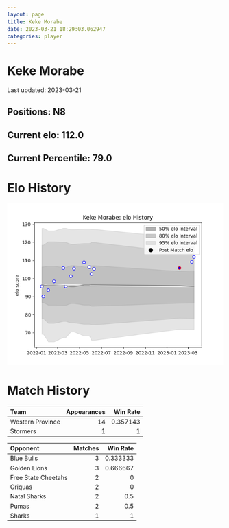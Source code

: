 ```yaml
---  
layout: page  
title: Keke Morabe  
date: 2023-03-21 18:29:03.062947  
categories: player  
---
```

# Keke Morabe


Last updated: 2023-03-21
## Positions: N8

## Current elo: 112.0

## Current Percentile: 79.0

# Elo History


![elo history](history_KekeMorabe.png)
# Match History


| Team             |   Appearances |   Win Rate |
|:-----------------|--------------:|-----------:|
| Western Province |            14 |   0.357143 |
| Stormers         |             1 |   1        |

| Opponent            |   Matches |   Win Rate |
|:--------------------|----------:|-----------:|
| Blue Bulls          |         3 |   0.333333 |
| Golden Lions        |         3 |   0.666667 |
| Free State Cheetahs |         2 |   0        |
| Griquas             |         2 |   0        |
| Natal Sharks        |         2 |   0.5      |
| Pumas               |         2 |   0.5      |
| Sharks              |         1 |   1        |